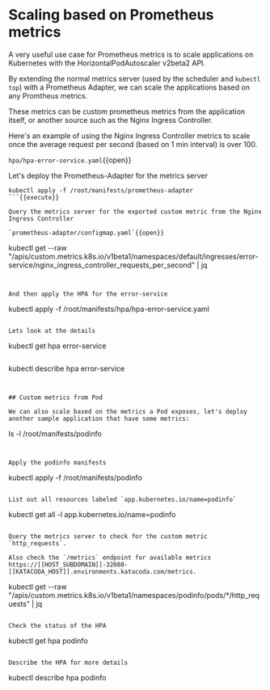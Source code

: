 # Scaling based on Prometheus metrics

A very useful use case for Prometheus metrics is to scale applications on Kubernetes with the HorizontalPodAutoscaler v2beta2 API.

By extending the normal metrics server (used by the scheduler and `kubectl top`) with a Prometheus Adapter, we can scale the applications based on any Promtheus metrics.

These metrics can be custom prometheus metrics from the application itself, or another source such as the Nginx Ingress Controller.

Here's an example of using the Nginx Ingress Controller metrics to scale once the average request per second (based on 1 min interval) is over 100.

`hpa/hpa-error-service.yaml`{{open}}


Let's deploy the Prometheus-Adapter for the metrics server

```
kubectl apply -f /root/manifests/prometheus-adapter
```{{execute}}

Query the metrics server for the exported custom metric from the Nginx Ingress Controller

`prometheus-adapter/configmap.yaml`{{open}}

```
kubectl get --raw "/apis/custom.metrics.k8s.io/v1beta1/namespaces/default/ingresses/error-service/nginx_ingress_controller_requests_per_second" | jq
```{{execute}}


And then apply the HPA for the error-service

```
kubectl apply -f /root/manifests/hpa/hpa-error-service.yaml
```{{execute}}

Lets look at the details

```
kubectl get hpa error-service
```{{execute}}

```
kubectl describe hpa error-service
```{{execute}}


## Custom metrics from Pod

We can also scale based on the metrics a Pod exposes, let's deploy another sample application that have some metrics:

```
ls -l /root/manifests/podinfo
```{{execute}}


Apply the podinfo manifests

```
kubectl apply -f /root/manifests/podinfo
```{{execute}}

List out all resources labeled `app.kubernetes.io/name=podinfo`

```
kubectl get all -l app.kubernetes.io/name=podinfo
```{{execute}}

Query the metrics server to check for the custom metric `http_requests`.

Also check the `/metrics` endpoint for available metrics https://[[HOST_SUBDOMAIN]]-32080-[[KATACODA_HOST]].environments.katacoda.com/metrics.

```
kubectl get --raw "/apis/custom.metrics.k8s.io/v1beta1/namespaces/podinfo/pods/*/http_requests" | jq
```{{execute}}

Check the status of the HPA

```
kubectl get hpa podinfo
```{{execute}}

Describe the HPA for more details

```
kubectl describe hpa podinfo
```{{execute}}

